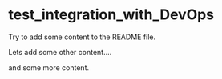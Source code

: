 # test_integration_with_DevOps

Try to add some content to the README file.


Lets add some other content....

and some more content.

